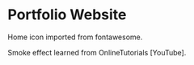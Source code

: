 # Portfolio Website

Home icon imported from fontawesome.

Smoke effect learned from OnlineTutorials [YouTube].
